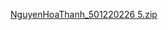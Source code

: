[NguyenHoaThanh_501220226 5.zip](https://github.com/NguyenHoaThanh2004/wed-meow/files/10768659/NguyenHoaThanh_501220226.5.zip)
